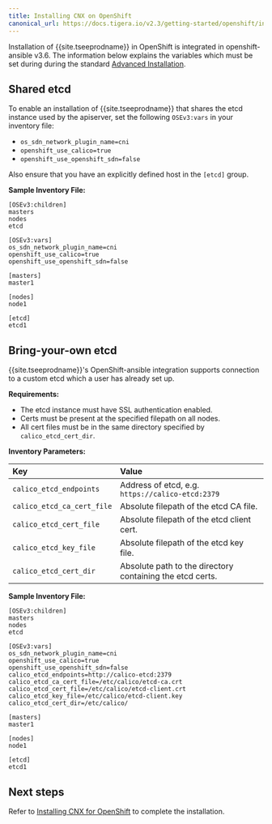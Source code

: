 ```yaml
---
title: Installing CNX on OpenShift
canonical_url: https://docs.tigera.io/v2.3/getting-started/openshift/installation
---
```


Installation of {{site.tseeprodname}} in OpenShift is integrated in openshift-ansible v3.6.
The information below explains the variables which must be set during
during the standard [Advanced Installation](https://docs.openshift.org/latest/install_config/install/advanced_install.html#configuring-cluster-variables).

## Shared etcd

To enable an installation of {{site.tseeprodname}} that shares the etcd
instance used by the apiserver, set the following `OSEv3:vars` in your
inventory file:

  - `os_sdn_network_plugin_name=cni`
  - `openshift_use_calico=true`
  - `openshift_use_openshift_sdn=false`

Also ensure that you have an explicitly defined host in the `[etcd]` group.

**Sample Inventory File:**

```
[OSEv3:children]
masters
nodes
etcd

[OSEv3:vars]
os_sdn_network_plugin_name=cni
openshift_use_calico=true
openshift_use_openshift_sdn=false

[masters]
master1

[nodes]
node1

[etcd]
etcd1
```

## Bring-your-own etcd

{{site.tseeprodname}}'s OpenShift-ansible integration supports connection to a custom etcd which
a user has already set up.

**Requirements:**

  - The etcd instance must have SSL authentication enabled.
  - Certs must be present at the specified filepath on all nodes.
  - All cert files must be in the same directory specified by `calico_etcd_cert_dir`.

**Inventory Parameters:**

| Key | Value     |
| :------------- | :------------- |
| `calico_etcd_endpoints` | Address of etcd, e.g. `https://calico-etcd:2379` |
| `calico_etcd_ca_cert_file` | Absolute filepath of the etcd CA file. |
| `calico_etcd_cert_file` | Absolute filepath of the etcd client cert. |
| `calico_etcd_key_file` | Absolute filepath of the etcd key file. |
| `calico_etcd_cert_dir` | Absolute path to the directory containing the etcd certs. |

**Sample Inventory File:**

```
[OSEv3:children]
masters
nodes
etcd

[OSEv3:vars]
os_sdn_network_plugin_name=cni
openshift_use_calico=true
openshift_use_openshift_sdn=false
calico_etcd_endpoints=http://calico-etcd:2379
calico_etcd_ca_cert_file=/etc/calico/etcd-ca.crt
calico_etcd_cert_file=/etc/calico/etcd-client.crt
calico_etcd_key_file=/etc/calico/etcd-client.key
calico_etcd_cert_dir=/etc/calico/

[masters]
master1

[nodes]
node1

[etcd]
etcd1
```

## Next steps

Refer to [Installing CNX for OpenShift]({{site.baseurl}}/{{page.version}}/getting-started/openshift/cnx/installation) to complete the installation.
